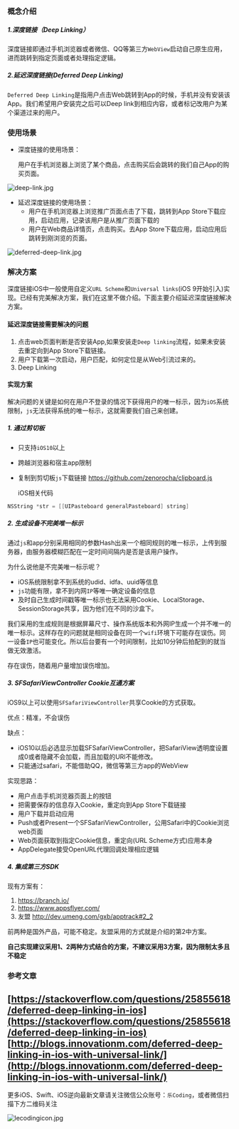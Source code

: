 ### 概念介绍

##### 1.深度链接（Deep Linking）

深度链接即通过手机浏览器或者微信、QQ等第三方`WebView`启动自己原生应用，进而跳转到指定页面或者处理指定逻辑。

##### 2.延迟深度链接(Deferred Deep Linking)

`Deferred Deep Linking`是指用户点击Web跳转到App的时候，手机并没有安装该App。我们希望用户安装完之后可以Deep link到相应内容，或者标记改用户为某个渠道过来的用户。

### 使用场景

- 深度链接的使用场景：

   用户在手机浏览器上浏览了某个商品，点击购买后会跳转的我们自己App的购买页面。


![deep-link.jpg](http://upload-images.jianshu.io/upload_images/1159872-003cb20b1a45e8db.jpg?imageMogr2/auto-orient/strip%7CimageView2/2/w/1240)


- 延迟深度链接的使用场景：
  - 用户在手机浏览器上浏览推广页面点击了下载，跳转到App Store下载应用，启动应用，记录该用户是从推广页面下载的
  - 用户在Web商品详情页，点击购买。去App Store下载应用，启动应用后跳转到刚浏览的页面。

![deferred-deep-link.jpg](http://upload-images.jianshu.io/upload_images/1159872-365ca46226cc1047.jpg?imageMogr2/auto-orient/strip%7CimageView2/2/w/1240)

### 解决方案

深度链接iOS中一般使用自定义`URL Scheme`和`Universal links`(iOS 9开始引入)实现。已经有完美解决方案，我们在这里不做介绍。下面主要介绍延迟深度链接解决方案。

#### 延迟深度链接需要解决的问题

1. 点击web页面判断是否安装App,如果安装走`Deep linking`流程，如果未安装去重定向到App Store下载链接。
2. 用户下载第一次启动，用户匹配，如何定位是从Web引流过来的。
3. Deep Linking



#### 实现方案

解决问题的关键是如何在用户不登录的情况下获得用户的唯一标示，因为`iOS`系统限制，`js`无法获得系统的唯一标示，这就需要我们自己来创建。

##### 1. 通过剪切板

- 只支持`iOS10`以上
- 跨越浏览器和宿主app限制
- 复制到剪切板`js`下载链接 https://github.com/zenorocha/clipboard.js

   iOS相关代码

```objective-c
NSString *str = [[UIPasteboard generalPasteboard] string]
```

##### 2. 生成设备不完美唯一标示

通过`js`和app分别采用相同的参数Hash出来一个相同规则的唯一标示，上传到服务器，由服务器模糊匹配在一定时间间隔内是否是该用户操作。

为什么说他是不完美唯一标示呢？

- iOS系统限制拿不到系统的udid、idfa、uuid等信息
- `js`功能有限，拿不到内网`IP`等唯一确定设备的信息
- 及时自己生成时间戳等唯一标示也无法采用Cookie、LocalStorage、SessionStorage共享，因为他们在不同的沙盒下。

我们采用的生成规则是根据屏幕尺寸、操作系统版本和外网IP生成一个并不唯一的唯一标示。这样存在的问题就是相同设备在同一个`wifi`环境下可能存在误伤。同一设备`IP`也可能变化。所以后台要有一个时间限制，比如10分钟后拍配到的就当做无效激活。

存在误伤，随着用户量增加误伤增加。

##### 3. SFSafariViewController Cookie互通方案

iOS9以上可以使用`SFSafariViewController`共享Cookie的方式获取。

优点：精准，不会误伤

缺点：

- iOS10以后必选显示加载SFSafariViewController，把SafariView透明度设置成0或者隐藏不会加载，而且加载的URl不能修改。
- 只能通过safari，不能借助QQ，微信等第三方app的WebView

实现思路：

- 用户点击手机浏览器页面上的按钮
- 把需要保存的信息存入Cookie，重定向到App Store下载链接
- 用户下载并启动应用
- Push或者Present一个SFSafariViewController，公用Safari中的Cookie浏览web页面
- Web页面获取到指定Cookie信息，重定向(URL Scheme方式)应用本身
- AppDelegate接受OpenURL代理回调处理相应逻辑

##### 4. 集成第三方SDK

现有方案有：

1. https://branch.io/
2. https://www.appsflyer.com/
3. 友盟 http://dev.umeng.com/gxb/apptrack#2_2

前两种是国外产品，可能不稳定。友盟采用的方式就是介绍的第2中方案。

**自己实现建议采用1、2两种方式结合的方案，不建议采用3方案，因为限制太多且不稳定**

### 参考文章

[https://stackoverflow.com/questions/25855618/deferred-deep-linking-in-ios](https://stackoverflow.com/questions/25855618/deferred-deep-linking-in-ios)
[http://blogs.innovationm.com/deferred-deep-linking-in-ios-with-universal-link/](http://blogs.innovationm.com/deferred-deep-linking-in-ios-with-universal-link/)
--------
更多iOS、Swift、iOS逆向最新文章请关注微信公众账号：`乐Coding`，或者微信扫描下方二维码关注

![lecoding](http://upload-images.jianshu.io/upload_images/1159872-1bb43add674a10d0.jpg?imageMogr2/auto-orient/strip%7CimageView2/2/w/1240)icon.jpg


